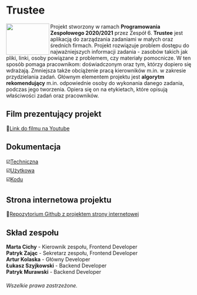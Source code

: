 # Trustee

<img align="left" height="85" width="117" src="https://github.com/martacichy/trustee/assets/75552617/a7e9c51e-f0e3-4562-8f3b-957d4be114b4">

Projekt stworzony w ramach **Programowania Zespołowego 2020/2021** przez Zespół 6. **Trustee** jest aplikacją do zarządzania zadaniami w małych oraz średnich firmach. Projekt rozwiązuje problem dostępu do najważniejszych informacji zadania - zasobów takich jak pliki, linki, osoby powiązane z problemem, czy materiały pomocnicze. W ten sposób pomaga pracownikom: doświadczonym oraz tym, którzy dopiero się wdrażają. Zmniejsza także obciążenie pracą kierowników m.in. w zakresie przydzielania zadań. Głównym elementem projektu jest **algorytm rekomendujący** m.in. odpowiednie osoby do wykonania danego zadania, podczas jego tworzenia. Opiera się on na etykietach, które opisują właściwości zadań oraz pracowników.

## Film prezentujący projekt

 :link:[Link do filmu na Youtube](https://www.youtube.com/watch?v=AJAgC8LQgRo) 

## Dokumentacja

:ballot_box_with_check:[Techniczna](https://github.com/martacichy/trustee/blob/main/Dokumentacja/doc-tech.pdf)\
:ballot_box_with_check:[Użytkowa](https://github.com/martacichy/trustee/blob/main/Dokumentacja/doc-uzyt.pdf)\
:ballot_box_with_check:[Kodu](https://github.com/martacichy/trustee/blob/main/Dokumentacja/VSdoc.zip)

## Strona internetowa projektu

:link:[Repozytorium Github z projektem strony internetowej](https://github.com/DarkArbiterr/TrusteeWWW)

## Skład zespołu

**Marta Cichy** - Kierownik zespołu, Frontend Developer\
**Patryk Zając** - Sekretarz zespołu, Frontend Developer\
**Artur Kolaska** - Główny Developer\
**Łukasz Szyjkowski** - Backend Developer\
**Patryk Murawski** - Backend Developer





###### Wszelkie prawa zastrzeżone. 
